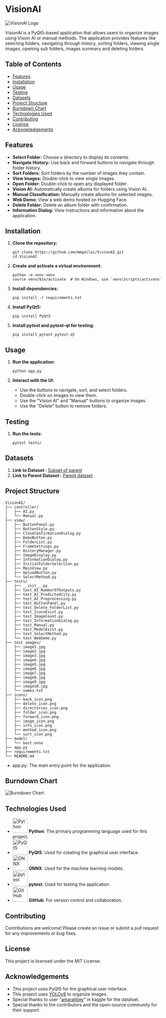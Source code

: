 # VisionAI

![VisionAI Logo](https://i.ibb.co/sq5J35B/Screenshot-2024-06-12-094922.png)

VisionAI is a PyQt5-based application that allows users to organize images using Vision AI or manual methods. The application provides features like selecting folders, navigating through history, sorting folders, viewing single images, opening sub folders, images summary and deleting folders.

## Table of Contents
- [Features](#features)
- [Installation](#installation)
- [Usage](#usage)
- [Testing](#testing)
- [Datasets](#datasets)
- [Project Structure](#project-structure)
- [Burndown Chart](#burndown-chart)
- [Technologies Used](#technologies-used)
- [Contributing](#contributing)
- [License](#license)
- [Acknowledgements](#acknowledgements)

## Features

- **Select Folder:** Choose a directory to display its contents.
- **Navigate History:** Use back and forward buttons to navigate through folder history.
- **Sort Folders:** Sort folders by the number of images they contain.
- **View Images:** Double-click to view single images.
- **Open Folder:** Double-click to open any displayed folder.
- **Vision AI:** Automatically create albums for folders using Vision AI.
- **Manual Classification:** Manually create albums for selected images.
- **Web Demo:** View a web demo hosted on Hugging Face.
- **Delete Folder:** Delete an album folder with confirmation.
- **Information Dialog:** View instructions and information about the application.

## Installation

1. **Clone the repository:**
   ```
   git clone https://github.com/mmgallai/VisionAI.git
   cd VisionAI
   ```

2. **Create and activate a virtual environment:**
   ```
   python -m venv venv
   source venv/bin/activate  # On Windows, use `venv\Scripts\activate`
   ```

3. **Install dependencies:**
   ```
   pip install -r requirements.txt
   ```

4. **Install PyQt5:**
   ```
   pip install PyQt5
   ```

5. **Install pytest and pytest-qt for testing:**
   ```
   pip install pytest pytest-qt
   ```

## Usage

1. **Run the application:**
   ```
   python app.py
   ```

2. **Interact with the UI:**
   - Use the buttons to navigate, sort, and select folders.
   - Double-click on images to view them.
   - Use the "Vision AI" and "Manual" buttons to organize images.
   - Use the "Delete" button to remove folders.

## Testing

1. **Run the tests:**
   ```
   pytest tests/
   ```

## Datasets
1. **Link to Dataset :** [Subset of parent](https://drive.google.com/drive/folders/1Drk4mrMexkMgB0lk4JvJPYrQYq1OvzFL)
2. **Link to Parent Dataset :** [Parent dataset](https://www.kaggle.com/datasets/amaralibey/gsv-cities/data)
   
## Project Structure

```
VisionAI/
├── controller/
│   ├── AI.py
│   └── Manual.py
├── view/
│   ├── ButtonPanel.py
│   ├── ButtonStyle.py
│   ├── CloseConfirmationDialog.py
│   ├── DemoButton.py
│   ├── FolderList.py
│   ├── FrameSettings.py
│   ├── HistoryManager.py
│   ├── ImageDisplay.py
│   ├── InformationDialog.py
│   ├── InitialFolderSelection.py
│   ├── MainView.py
│   ├── UploadButton.py
│   └── SelectMethod.py
├── tests/
│   ├── __init__.py
│   ├── test_AI_NumberOfOutputs.py
│   ├── test_AI_PredictedCity.py
│   ├── test_AI_Preprocessing.py
│   ├── test_ButtonPanel.py
│   ├── test_Delete_FolderList.py
│   ├── test_IconsExist.py
│   ├── test_ImageCount.py
│   ├── test_InformationDialog.py
│   ├── test_Manual.py
│   ├── test_ModelExist.py
│   ├── test_SelectMethod.py
│   └── test_WebDemo.py
├── test images/
│   ├── image1.jpg
│   ├── image2.jpg
│   ├── image3.jpg
│   ├── image4.jpg
│   ├── image5.jpg
│   ├── image6.jpg
│   ├── image7.jpg
│   ├── image8.jpg
│   ├── image9.jpg
│   ├── image10.jpg
│   └── names.txt
├── icons/
│   ├── back_icon.png
│   ├── delete_icon.png
│   ├── directories_icon.png
│   ├── folder_icon.png
│   ├── forward_icon.png
│   ├── image_icon.png
│   ├── info_icon.png
│   ├── method_icon.png
│   └── sort_icon.png
├── model/
│   └── best.onnx
├── app.py
├── requirements.txt
└── README.md

```
- app.py: The main entry point for the application.

## Burndown Chart
![Burndown Chart](https://i.ibb.co/9TLgm7g/Sprint-burndown.png)

## Technologies Used
- <img src="https://img.icons8.com/color/48/000000/python.png" alt="Python" width="48" height="48"> **Python**: The primary programming language used for this project.
- <img src="https://upload.wikimedia.org/wikipedia/commons/e/e6/Python_and_Qt.svg" alt="PyQt5" width="48" height="48"> **PyQt5**: Used for creating the graphical user interface.
- <img src="https://upload.wikimedia.org/wikipedia/commons/1/17/Open_Neural_Network_Exchange_logo.svg" alt="ONNX" width="48" height="48"> **ONNX**: Used for the machine learning models.
- <img src="https://upload.wikimedia.org/wikipedia/commons/b/ba/Pytest_logo.svg" alt="pytest" width="48" height="48"> **pytest**: Used for testing the application.
- <img src="https://img.icons8.com/fluent/48/000000/github.png" alt="GitHub" width="48" height="48"> **GitHub**: For version control and collaboration.


## Contributing

Contributions are welcome! Please create an issue or submit a pull request for any improvements or bug fixes.

## License

This project is licensed under the MIT License.

## Acknowledgements

- This project uses PyQt5 for the graphical user interface.
- This project uses [YOLOv8](https://github.com/ultralytics/ultralytics) to organize images.
- Special thanks to user "[amaralibey](https://www.kaggle.com/amaralibey)" in kaggle for the datatset.
- Special thanks to the contributors and the open-source community for their support.


